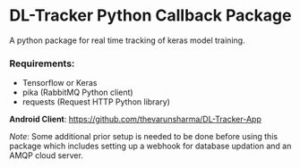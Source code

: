 # DL-Tracker Python Callback Package
A python package for real time tracking of keras model training.

### Requirements:
- Tensorflow or Keras
- pika (RabbitMQ Python client)
- requests (Request HTTP Python library)

__Android Client__: https://github.com/thevarunsharma/DL-Tracker-App

_Note_: Some additional prior setup is needed to be done before using this package which includes setting up a webhook for database updation and an AMQP cloud server.
